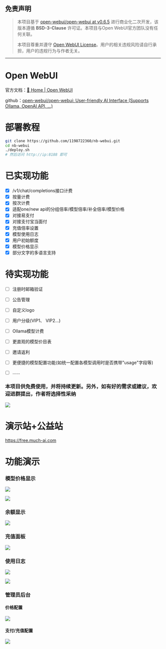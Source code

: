 ## 免责声明

> 本项目基于 [open-webui/open-webui at v0.6.5](https://github.com/open-webui/open-webui/tree/v0.6.5) 进行商业化二次开发，该版本遵循 **BSD-3-Clause** 许可证。本项目与Open WebUI官方团队没有任何关联。
>
> 本项目尊重并遵守 [Open WebUI License](https://docs.openwebui.com/license)。用户的相关违规风险请自行承担，用户的违规行为与作者无关。

---

# Open WebUI

官方文档：[🏡 Home | Open WebUI](https://docs.openwebui.com/)

github：[open-webui/open-webui: User-friendly AI Interface (Supports Ollama, OpenAI API, ...)](https://github.com/open-webui/open-webui)

# 部署教程

```bash
git clone https://github.com/1198722360/nb-webui.git
cd nb-webui
./deploy.sh
# 然后访问 http://ip:8188 即可
```


# 已实现功能

* [X] /v1/chat/completions接口计费
* [X] 按量计费
* [X] 按次计费
* [X] 适配one/new api的分组倍率/模型倍率/补全倍率/模型价格
* [X] 对接易支付
* [X] 对接支付宝当面付
* [X] 充值倍率设置
* [X] 模型使用日志
* [X] 用户初始额度
* [X] 模型价格显示
* [X] 部分文字的多语言支持

# 待实现功能

* [ ] 注册时邮箱验证
* [ ] 公告管理
* [ ] 自定义logo
* [ ] 用户分级(VIP1、 VIP2...)
* [ ] Ollama模型计费
* [ ] 更直观的模型价目表
* [ ] 邀请返利
* [ ] 更便捷的模型配置功能(如统一配置各模型调用时是否携带"usage"字段等)
* [ ] ......



### **本项目供免费使用，并将持续更新。另外，如有好的需求或建议，欢迎进群提出，作者将选择性采纳**

![](https://raw.githubusercontent.com/1198722360/picture/main/20250530182801706.png)

# 演示站+公益站

https://free.much-ai.com

# 功能演示

### 模型价格显示

![](https://raw.githubusercontent.com/1198722360/picture/main/20250530181045512.png)

![](https://raw.githubusercontent.com/1198722360/picture/main/20250530191949085.png)

### 余额显示

![](https://raw.githubusercontent.com/1198722360/picture/main/20250530181318202.png)

### 充值面板

![](https://raw.githubusercontent.com/1198722360/picture/main/20250530181456724.png)

### 使用日志

![](https://raw.githubusercontent.com/1198722360/picture/main/20250530181637968.png)

![](https://raw.githubusercontent.com/1198722360/picture/main/20250530181614803.png)

### 管理员后台

#### 价格配置

![](https://raw.githubusercontent.com/1198722360/picture/main/20250530181806805.png)

#### 支付/充值配置

![](https://raw.githubusercontent.com/1198722360/picture/main/20250530191853800.png)
